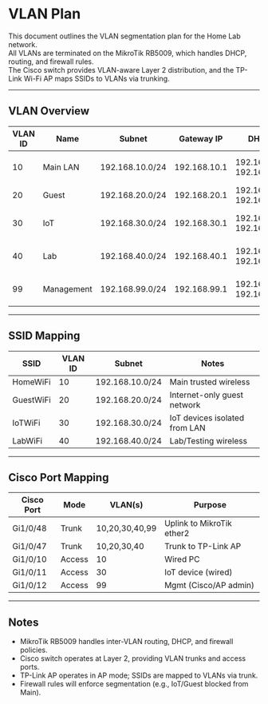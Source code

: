 # VLAN Plan

This document outlines the VLAN segmentation plan for the Home Lab network.  
All VLANs are terminated on the MikroTik RB5009, which handles DHCP, routing, and firewall rules.  
The Cisco switch provides VLAN-aware Layer 2 distribution, and the TP-Link Wi-Fi AP maps SSIDs to VLANs via trunking.

---

## VLAN Overview

| VLAN ID | Name       | Subnet          | Gateway IP      | DHCP Pool                 | Purpose                      |
|---------|------------|-----------------|-----------------|---------------------------|------------------------------|
| 10      | Main LAN   | 192.168.10.0/24 | 192.168.10.1    | 192.168.10.100–192.168.10.199 | Trusted PCs, wired LAN      |
| 20      | Guest      | 192.168.20.0/24 | 192.168.20.1    | 192.168.20.100–192.168.20.199 | Guest Wi-Fi                 |
| 30      | IoT        | 192.168.30.0/24 | 192.168.30.1    | 192.168.30.100–192.168.30.199 | Smart home / IoT devices    |
| 40      | Lab        | 192.168.40.0/24 | 192.168.40.1    | 192.168.40.100–192.168.40.199 | Testing / penetration lab   |
| 99      | Management | 192.168.99.0/24 | 192.168.99.1    | 192.168.99.50–192.168.99.99   | Router, Switch, AP mgmt     |

---

## SSID Mapping

| SSID        | VLAN ID | Subnet          | Notes                          |
|-------------|---------|-----------------|--------------------------------|
| HomeWiFi    | 10      | 192.168.10.0/24 | Main trusted wireless          |
| GuestWiFi   | 20      | 192.168.20.0/24 | Internet-only guest network    |
| IoTWiFi     | 30      | 192.168.30.0/24 | IoT devices isolated from LAN  |
| LabWiFi     | 40      | 192.168.40.0/24 | Lab/Testing wireless           |

---

## Cisco Port Mapping

| Cisco Port | Mode   | VLAN(s) | Purpose                   |
|------------|--------|---------|---------------------------|
| Gi1/0/48   | Trunk  | 10,20,30,40,99 | Uplink to MikroTik ether2 |
| Gi1/0/47   | Trunk  | 10,20,30,40    | Trunk to TP-Link AP       |
| Gi1/0/10   | Access | 10      | Wired PC                  |
| Gi1/0/11   | Access | 30      | IoT device (wired)        |
| Gi1/0/12   | Access | 99      | Mgmt (Cisco/AP admin)     |

---

## Notes
- MikroTik RB5009 handles inter-VLAN routing, DHCP, and firewall policies.
- Cisco switch operates at Layer 2, providing VLAN trunks and access ports.
- TP-Link AP operates in AP mode; SSIDs are mapped to VLANs via trunk.
- Firewall rules will enforce segmentation (e.g., IoT/Guest blocked from Main).
